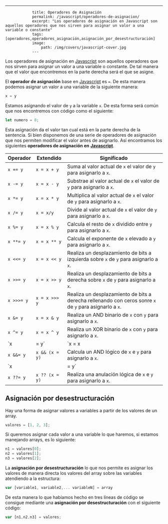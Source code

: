 ---
				title: Operadores de Asignación
				permalink: /javascript/operadores-de-asignacion/
				excerpt: "Los operadores de asignación en Javascript son aquellos operadores que nos sirven para asignar un valor a una variable o constante"
				tags: [operadores,operadores_asignación,asignación_por_desestructuración]
				image:
  					path: /img/covers/javascript-cover.jpg
				---
			
Los operadores de asignación en [Javascript](https://www.manualweb.net/javascript/) son aquellos operadores que nos sirven para asignar un valor a una variable o constante. De tal manera que el valor que encontremos en la parte derecha será el que se asigne.


El **operador de asignación** base en [Javascript](https://www.manualweb.net/javascript/) es `=`. De esta manera podemos asignar un valor a una variable de la siguiente manera:


```javascript
x = y
```


Estamos asignando el valor de `y` a la variable `x`. De esta forma será común que nos encontremos con código como el siguiente:


```javascript
let numero = 8;
```


Esta asignación da el valor tan cual está en la parte derecha de la sentencia. Si bien disponemos de una serie de operadores de asignación que nos permiten modificar el valor antes de asignarlo. Así encontramos los siguientes **operadores de asignación en** [**Javascript**](https://www.manualweb.net/javascript/).


| **Operador** | **Extendido**  | **Significado**                                                                                         |
| ------------ | -------------- | ------------------------------------------------------------------------------------------------------- |
| `x += y`     | `x = x + y`    | Suma al valor actual de `x` el valor de `y` para asignarlo a `x`.                                       |
| `x -= y`     | `x = x - y`    | Substrae al valor actual de `x` el valor de `y` para asignarlo a `x`.                                   |
| `x *= y`     | `x = x * y`    | Multiplica al valor actual de `x` el valor de `y` para asignarlo a `x`.                                 |
| `x /= y`     | `x = x/y`      | Divide al valor actual de `x` el valor de `y` para asignarlo a `x`.                                     |
| `x %= y`     | `x = x % y`    | Calcula el resto de `x` dividido entre `y` para asignarlo a `x`.                                        |
| `x **= y`    | `x = x ** y`   | Calcula el exponente de `x` elevado a `y` para asignarlo a `x`.                                         |
| `x <<= y`    | `x = x << y`   | Realiza un desplazamiento de bits a izquierda sobre `x` de `y` para asignarlo a `x`.                    |
| `x >>= y`    | `x = x >> y`   | Realiza un desplazamiento de bits a derecha sobre `x` de `y` para asignarlo a `x`.                      |
| `x >>>= y`   | `x = x >>> y`  | Realiza un desplazamiento de bits a derecha rellenando con ceros sonre `x` de `y` para asignarlo a `x`. |
| `x &= y`     | `x = x & y`    | Realiza un AND binario de `x` con `y` para asignarlo a `x`.                                             |
| `x ^= y`     | `x = x ^ y`    | Realiza un XOR binario de `x` con `y` para asignarlo a `x`.                                             |
| `x |= y`     | `x = x | y`    | Realiza un OR binario de `x` con `y` para asignarlo a `x`.                                              |
| `x &&= y`    | `x && (x = y)` | Calcula un AND lógico de `x` e `y` para asignarlo a `x`.                                                |
| `x ||= y`    | `x || (x = y)` | Calcula un OR lógico de `x` e`y` para asignarlo a `x`.                                                  |
| `x ??= y`    | `x ?? (x = y)` | Realiza una anulación lógica de `x` e `y` para asignarlo a `x`.                                         |


## Asignación por desestructuración


Hay una forma de asignar valores a variables a partir de los valores de un array.


```javascript
valores = [1, 2, 3];
```


Si queremos asignar cada valor a una variable lo que haremos, si estamos manejando arrays, es lo siguiente:


```javascript
n1 = valores[0];
n2 = valores[1];
n3 = valores[2];
```


La **asignación por desestructuración** lo que nos permite es asignar los valores de manera directa los valores del array sobre las variables atendiendo a la estructura:


```javascript
var [variable1, variable2,... variableN] = array
```


De esta manera lo que habíamos hecho en tres líneas de código se consigue mediante una **asignación por desestructuración** con el siguiente código:


```javascript
var [n1,n2,n3] = valores;
```

